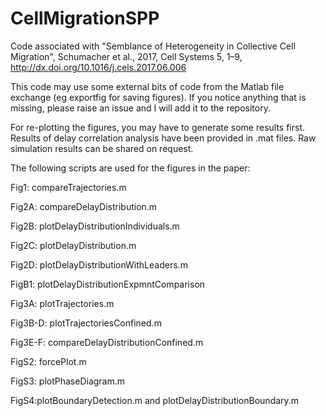 # CellMigrationSPP
Code associated with "Semblance of Heterogeneity in Collective Cell Migration", Schumacher et al., 2017, Cell Systems 5, 1–9, http://dx.doi.org/10.1016/j.cels.2017.06.006

This code may use some external bits of code from the Matlab file exchange (eg exportfig for saving figures). If you notice anything that is missing, please raise an issue and I will add it to the repository.

For re-plotting the figures, you may have to generate some results first. Results of delay correlation analysis have been provided in .mat files. Raw simulation results can be shared on request.

The following scripts are used for the figures in the paper:

Fig1: compareTrajectories.m

Fig2A: compareDelayDistribution.m

Fig2B: plotDelayDistributionIndividuals.m

Fig2C: plotDelayDistribution.m

Fig2D: plotDelayDistributionWithLeaders.m

FigB1: plotDelayDistributionExpmntComparison

Fig3A: plotTrajectories.m

Fig3B-D: plotTrajectoriesConfined.m

Fig3E-F: compareDelayDistributionConfined.m

FigS2: forcePlot.m

FigS3: plotPhaseDiagram.m

FigS4:plotBoundaryDetection.m and plotDelayDistributionBoundary.m
